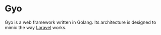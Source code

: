 # Gyo

Gyo is a web framework written in Golang. Its architecture is designed to mimic the way [Laravel](https://laravel.com/) works.

